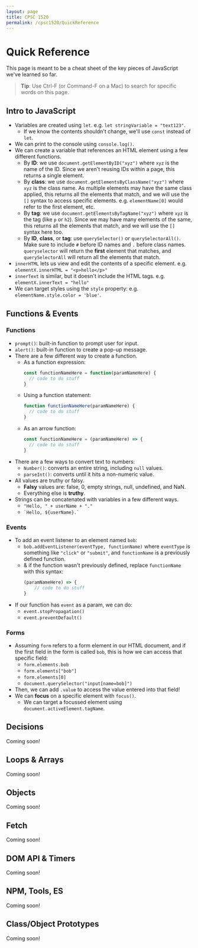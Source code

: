 ```yaml
---
layout: page
title: CPSC 1520
permalink: /cpsc1520/QuickReference
---
```


# Quick Reference

This page is meant to be a cheat sheet of the key pieces of JavaScript we've learned so far.

> **Tip**: Use Ctrl-F (or Command-F on a Mac) to search for specific words on this page.

## Intro to JavaScript
- Variables are created using `let`. e.g. `let stringVariable = "text123"`.
  - If we know the contents shouldn't change, we'll use `const` instead of `let`.
- We can print to the console using `console.log()`.
- We can create a variable that references an HTML element using a few different functions.
  - By **ID**: we use `document.getElementByID("xyz")` where `xyz` is the name of the ID. Since we aren't reusing IDs within a page, this returns a single element.
  - By **class**: we use `document.getElementsByClassName("xyz")` where `xyz` is the class name. As multiple elements may have the same class applied, this returns all the elements that match, and we will use the `[]` syntax to access specific elements. e.g. `elementName[0]` would refer to the first element, etc.
  - By **tag**: we use `document.getElementsByTagName("xyz")` where `xyz` is the tag (like `p` or `h2`). Since we may have many elements of the same, this returns all the elements that match, and we will use the `[]` syntax here too.
  - By **ID**, **class**, or **tag**: use `querySelector()` or `querySelectorAll()`. Make sure to include `#` before ID names and `.` before class names. `queryselector` will return the **first** element that matches, and `querySelectorAll` will return all the elements that match.
- `innerHTML` lets us view and edit the contents of a specific element. e.g. `elementX.innerHTML = "<p>hello</p>"`
- `innerText` is similar, but it doesn't include the HTML tags. e.g. `elementX.innerText = "hello"`
- We can target styles using the `style` property: e.g. `elementName.style.color = 'blue'`.

## Functions & Events
### Functions
- `prompt()`: built-in function to prompt user for input.
- `alert()`: built-in function to create a pop-up message.
- There are a few different way to create a function.
  - As a function expression:
    ```js
    const functionNameHere = function(paramNameHere) {
      // code to do stuff
    }
    ```
  - Using a function statement:
    ```js
    function functionNameHere(paramNameHere) {
      // code to do stuff
    }
    ```
  - As an arrow function:
    ```js
    const functionNameHere = (paramNameHere) => {
      // code to do stuff
    }
    ```
- There are a few ways to convert text to numbers:
  - `Number()`: converts an entire string, including `null` values.
  - `parseInt()`: converts until it hits a non-numeric value.
- All values are truthy or falsy.
  - **Falsy** values are: false, 0, empty strings, null, undefined, and NaN.
  - Everything else is **truthy**.
- Strings can be concatenated with variables in a few different ways.
  - `"Hello, " + userName + "."`
  - `` `Hello, ${userName}.` ``
### Events
- To add an event listener to an element named `bob`:
  - `bob.addEventListener(eventType, functionName)` where `eventType` is something like `"click"` or `"submit"`, and `functionName` is a previously defined function.
  - & if the function wasn't previously defined, replace `functionName` with this syntax:
    ```js
    (paramNameHere) => {
        // code to do stuff
    }
    ```
- If our function has `event` as a param, we can do:
  - `event.stopPropagation()`
  - `event.preventDefault()`

### Forms
- Assuming `form` refers to a form element in our HTML document, and if the first field in the form is called `bob`, this is how we can access that specific field:
  - `form.elements.bob`
  - `form.elements["bob"]`
  - `form.elements[0]`
  - `document.querySelector("input[name=bob]")`
- Then, we can add `.value` to access the value entered into that field!
- We can **focus** on a specific element with `focus()`.
  - We can target a focussed element using `document.activeElement.tagName`.






## Decisions
Coming soon!

## Loops & Arrays
Coming soon!

## Objects
Coming soon!

## Fetch
Coming soon!

## DOM API & Timers
Coming soon!

## NPM, Tools, ES
Coming soon!

## Class/Object Prototypes
Coming soon!